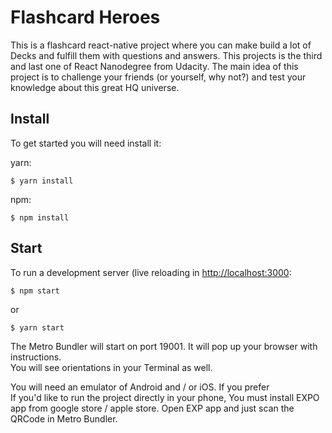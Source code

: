 # Flashcard Heroes

This is a flashcard react-native project where you can make build a lot of Decks and fulfill them with questions and answers. This projects is the third and last one of React Nanodegree from Udacity.
The main idea of this project is to challenge your friends (or yourself, why not?) and test your knowledge about this great HQ universe.

## Install

To get started you will need install it:

yarn:

    $ yarn install


npm:

    $ npm install


## Start
To run a development server (live reloading in [http://localhost:3000](http://localhost:3000):

    $ npm start

or

    $ yarn start

The Metro Bundler will start on port 19001. It will pop up your browser with instructions.<br>
You will see orientations in your Terminal as well.

You will need an emulator of Android and / or iOS. If you prefer <br>
If you'd like to run the project directly in your phone, You must install EXPO app from google store / apple store. Open EXP app and just scan the QRCode in Metro Bundler.

